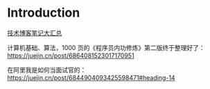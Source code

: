 # Introduction

[技术博客笔记大汇总](https://github.com/yangchong211/YCBlogs)

计算机基础、算法，1000 页的《程序员内功修炼》第二版终于整理好了：https://juejin.cn/post/6864081523017170951

在阿里我是如何当面试官的：https://juejin.cn/post/6844904093425598471#heading-14

